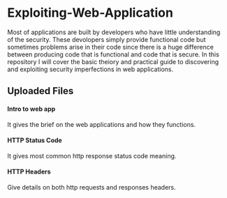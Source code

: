 # Exploiting-Web-Application

Most of applications are built by developers who have little understanding of the security. 
These devolopers simply provide functional code but sometimes problems arise in their code since there is a huge difference between producing code that is
functional and code that is secure. In this repository I will cover the basic theiory and practical guide to discovering and 
exploiting  security imperfections in web applications.

## Uploaded Files

#### Intro to web app
It gives the brief on the web applications and how they functions.

#### HTTP Status Code
It gives most common http response status code meaning.

#### HTTP Headers
Give details on both http requests and responses headers.

